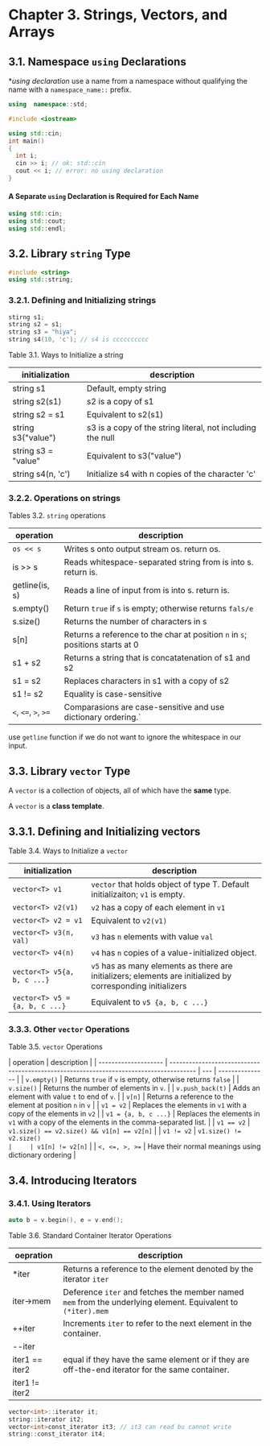 # Chapter 3. Strings, Vectors, and Arrays

## 3.1. Namespace `using` Declarations

\*_using declaration_ use a name from a namespace without qualifying the name with a `namespace_name::` prefix.

```cpp
using  namespace::std;
```

```cpp
#include <iostream>

using std::cin;
int main()
{
  int i;
  cin >> i; // ok: std::cin
  cout << i; // error: no using declaration
}
```

#### A Separate `using` Declaration is Required for Each Name

```cpp
using std::cin;
using std::cout;
using std::endl;
```

## 3.2. Library `string` Type

```cpp
#include <string>
using std::string;
```

### 3.2.1. Defining and Initializing strings

```cpp
stirng s1;
string s2 = s1;
string s3 = "hiya";
string s4(10, 'c'); // s4 is cccccccccc
```

Table 3.1. Ways to Initialize a string

| initialization      | description                                                |
| ------------------- | ---------------------------------------------------------- |
| string s1           | Default, empty string                                      |
| string s2(s1)       | s2 is a copy of s1                                         |
| string s2 = s1      | Equivalent to s2(s1)                                       |
| string s3("value")  | s3 is a copy of the string literal, not including the null |
| string s3 = "value" | Equivalent to s3("value")                                  |
| string s4(n, 'c')   | Initialize s4 with n copies of the character 'c'           |

### 3.2.2. Operations on strings

Tables 3.2. `string` operations

| operation            | description                                                                   |
| -------------------- | ----------------------------------------------------------------------------- |
| `os << s`            | Writes s onto output stream os. return os.                                    |
| is >> s              | Reads whitespace-separated string from is into s. return is.                  |
| getline(is, s)       | Reads a line of input from is into s. return is.                              |
| s.empty()            | Return `true` if `s` is empty; otherwise returns `fals/e`                     |
| s.size()             | Returns the number of characters in s                                         |
| s[n]                 | Returns a reference to the char at position `n` in `s`; positions starts at 0 |
| s1 + s2              | Returns a string that is concatatenation of s1 and s2                         |
| s1 = s2              | Replaces characters in s1 with a copy of s2                                   |
| s1 != s2             | Equality is case-sensitive                                                    |
| `<`, `<=`, `>`, `>=` | Comparasions are case-sensitive and use dictionary ordering.`                 |

use `getline` function if we do not want to ignore the whitespace in our input.

## 3.3. Library `vector` Type

A `vector` is a collection of objects, all of which have the **same** type.

A `vector` is a **class template**.

## 3.3.1. Defining and Initializing vectors

Table 3.4. Ways to Initialize a `vector`

| initialization                 | description                                                                                                 |
| ------------------------------ | ----------------------------------------------------------------------------------------------------------- |
| `vector<T> v1`                 | `vector` that holds object of type T. Default initializaiton; `v1` is empty.                                |
| `vector<T> v2(v1)`             | `v2` has a copy of each element in `v1`                                                                     |
| `vector<T> v2 = v1`            | Equivalent to `v2(v1)`                                                                                      |
| `vector<T> v3(n, val)`         | `v3` has `n` elements with value `val`                                                                      |
| `vector<T> v4(n)`              | `v4` has `n` copies of a value-initialized object.                                                          |
| `vector<T> v5{a, b, c ...}`    | `v5` has as many elements as there are initializers; elements are initialized by corresponding initializers |
| `vector<T> v5 = {a, b, c ...}` | Equivalent to `v5 {a, b, c ...}`                                                                            |

### 3.3.3. Other `vector` Operations

Table 3.5. `vector` Operations

| operation            | description                                                                            |
| -------------------- | -------------------------------------------------------------------------------------- | --- | --------------- |
| `v.empty()`          | Returns `true` if `v` is empty, otherwise returns `false`                              |
| `v.size()`           | Returns the number of elements in `v`.                                                 |
| `v.push_back(t)`     | Adds an element with value `t` to end of `v`.                                          |
| `v[n]`               | Returns a reference to the element at position `n` in `v`                              |
| `v1 = v2`            | Replaces the elements in `v1` with a copy of the elements in `v2`                      |
| `v1 = {a, b, c ...}` | Replaces the elements in `v1` with a copy of the elements in the comma-separated list. |
| `v1 == v2`           | `v1.size() == v2.size() && v1[n] == v2[n]`                                             |
| `v1 != v2`           | `v1.size() != v2.size()                                                                |     | v1[n] != v2[n]` |
| `<, <=, >, >=`       | Have their normal meanings using dictionary ordering                                   |

## 3.4. Introducing Iterators

### 3.4.1. Using Iterators

```cpp
auto b = v.begin(), e = v.end();
```

Table 3.6. Standard Container Iterator Operations

| oepration      | description                                                                                                  |
| -------------- | ------------------------------------------------------------------------------------------------------------ |
| \*iter         | Returns a reference to the element denoted by the iterator `iter`                                            |
| iter->mem      | Deference `iter` and fetches the member named `mem` from the underlying element. Equivalent to `(*iter).mem` |
| ++iter         | Increments `iter` to refer to the next element in the container.                                             |
| --iter         |                                                                                                              |
| iter1 == iter2 | equal if they have the same element or if they are off-the-end iterator for the same container.              |
| iter1 != iter2 |                                                                                                              |

```cpp
vector<int>::iterator it;
string::iterator it2;
vector<int>const_iterator it3; // it3 can read bu cannot write
string::const_iterator it4;
```
